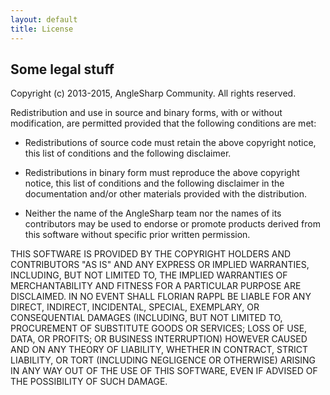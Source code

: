 ```yaml
---
layout: default
title: License
---
```


Some legal stuff
----------------

Copyright (c) 2013-2015, AngleSharp Community.
All rights reserved.

Redistribution and use in source and binary forms, with or without modification, are permitted provided that the following conditions are met:

*	Redistributions of source code must retain the above copyright 	notice, this list of conditions and the following disclaimer.

*	Redistributions in binary form must reproduce the above copyright notice, this list of conditions and the following disclaimer in the documentation and/or other materials provided with the distribution.

*	Neither the name of the AngleSharp team nor the names of its contributors may be used to endorse or promote products derived from this software without specific prior written permission.

THIS SOFTWARE IS PROVIDED BY THE COPYRIGHT HOLDERS AND CONTRIBUTORS "AS IS" AND ANY EXPRESS OR IMPLIED WARRANTIES, INCLUDING, BUT NOT LIMITED TO, THE IMPLIED WARRANTIES OF MERCHANTABILITY AND FITNESS FOR A PARTICULAR PURPOSE ARE DISCLAIMED. IN NO EVENT SHALL FLORIAN RAPPL BE LIABLE FOR ANY DIRECT, INDIRECT, INCIDENTAL, SPECIAL, EXEMPLARY, OR CONSEQUENTIAL DAMAGES (INCLUDING, BUT NOT LIMITED TO, PROCUREMENT OF SUBSTITUTE GOODS OR SERVICES; LOSS OF USE, DATA, OR PROFITS; OR BUSINESS INTERRUPTION) HOWEVER CAUSED AND ON ANY THEORY OF LIABILITY, WHETHER IN CONTRACT, STRICT LIABILITY, OR TORT (INCLUDING NEGLIGENCE OR OTHERWISE) ARISING IN ANY WAY OUT OF THE USE OF THIS SOFTWARE, EVEN IF ADVISED OF THE POSSIBILITY OF SUCH DAMAGE.